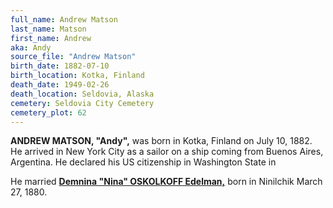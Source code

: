 ```yaml
---
full_name: Andrew Matson
last_name: Matson
first_name: Andrew
aka: Andy
source_file: "Andrew Matson"
birth_date: 1882-07-10
birth_location: Kotka, Finland
death_date: 1949-02-26
death_location: Seldovia, Alaska
cemetery: Seldovia City Cemetery
cemetery_plot: 62
---
```


**ANDREW MATSON, "Andy",** was born in Kotka, Finland on July 10, 1882. He arrived
in New York City as a sailor on a ship coming from Buenos Aires,
Argentina. He declared his US citizenship in Washington State in

He married [**Demnina "Nina" OSKOLKOFF Edelman,**](./Matson_Demina_Oskolkoff.md) born in Ninilchik March
27, 1880.


